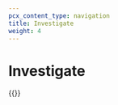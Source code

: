 ```yaml
---
pcx_content_type: navigation
title: Investigate
weight: 4
---
```


# Investigate

{{<directory-listing>}}
